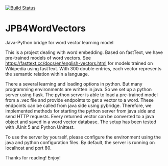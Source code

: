 [![Build Status](https://travis-ci.org/BjarneSa/JPB4WordVectors.svg?branch=master)](https://travis-ci.org/BjarneSa/JPB4WordVectors)

# JPB4WordVectors
Java-Python bridge for word vector learning model

This is a project dealing with word embedding. Based on fastText, we have pre-trained models of word vectors.
See https://fasttext.cc/docs/en/english-vectors.html for models trained on Wikipedia using fastText.
With 300 double entries, each vector represents the semantic relation within a language.

There a several learning and loading options in python. But many programming environments are written in java.
So we set up a python server using flask. 
The python server is able to load a pre-trained model from a .vec file and provide endpoints to get a vector to a word.
These endpoints can be called from java side using pybridge.
Therefore, we implemented methods for starting the python server from java side and send HTTP requests.
Every returned vector can be converted to a java object and saved in a word vector database.
The setup has been tested with JUnit 5 and Python Unittest.

To use the server by yourself, please configure the environment using the java and python configuration files.
By default, the server is running on localhost and port 80.

Thanks for reading! Enjoy!
